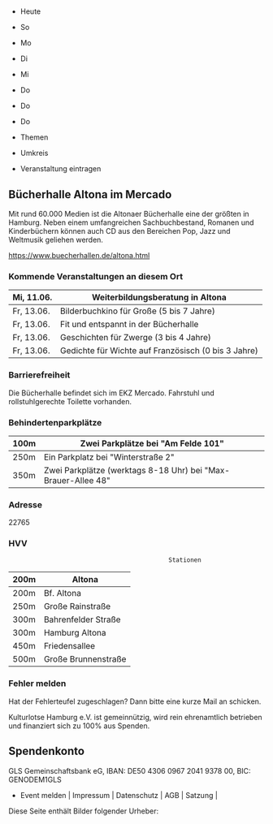 # 

- Heute
- So
- Mo
- Di
- Mi
- Do
- Do
- Do

- Themen
- Umkreis

- Veranstaltung eintragen

## Bücherhalle Altona im Mercado

<!-- image -->

Mit rund 60.000 Medien ist die Altonaer Bücherhalle eine der größten in Hamburg. Neben einem umfangreichen Sachbuchbestand, Romanen und Kinderbüchern können auch CD aus den Bereichen Pop, Jazz und Weltmusik geliehen werden.
						


https://www.buecherhallen.de/altona.html

### Kommende Veranstaltungen an diesem Ort

| Mi, 11.06.   |  Weiterbildungsberatung in Altona                   |
|--------------|-----------------------------------------------------|
| Fr, 13.06.   | Bilderbuchkino für Große (5 bis 7 Jahre)            |
| Fr, 13.06.   | Fit und entspannt in der Bücherhalle                |
| Fr, 13.06.   | Geschichten für Zwerge (3 bis 4 Jahre)              |
| Fr, 13.06.   | Gedichte für Wichte auf Französisch (0 bis 3 Jahre) |

### Barrierefreiheit

Die Bücherhalle befindet sich im EKZ Mercado. Fahrstuhl und rollstuhlgerechte Toilette vorhanden.

### Behindertenparkplätze

| 100m    | Zwei Parkplätze bei "Am Felde  101"                            |
|---------|----------------------------------------------------------------|
| 250m    | Ein Parkplatz bei "Winterstraße 2"                             |
| 350m    | Zwei Parkplätze (werktags  8-18 Uhr) bei "Max-Brauer-Allee 48" |

### Adresse

22765

### HVV
                                                Stationen

| 200m   | Altona              |
|--------|---------------------|
| 200m   | Bf. Altona          |
| 250m   | Große Rainstraße    |
| 300m   | Bahrenfelder Straße |
| 300m   | Hamburg Altona      |
| 450m   | Friedensallee       |
| 500m   | Große Brunnenstraße |

### Fehler melden

Hat der Fehlerteufel zugeschlagen? Dann bitte eine kurze Mail an 
 schicken.

Kulturlotse Hamburg e.V. ist gemeinnützig, wird rein ehrenamtlich betrieben und finanziert sich zu 100% aus Spenden.

## Spendenkonto

GLS Gemeinschaftsbank eG, IBAN: DE50 4306 0967 2041 9378 00, BIC: GENODEM1GLS

- Event melden | Impressum | Datenschutz | AGB | Satzung |

Diese Seite enthält Bilder folgender Urheber:

<!-- image -->